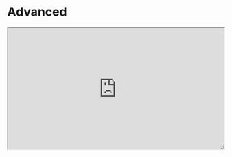 # Advanced
  <iframe
    className="aspect-video w-full"
    src="https://www.youtube.com/embed/3hccXiXI0u8"
    allow="accelerometer; autoplay; clipboard-write; encrypted-media; gyroscope; picture-in-picture"
    allowFullScreen
    width = "100%"
    style="overflow: auto; resize: both; aspect-ratio: 16 / 9; width: 100%;"
  />
  
This is the index page for the Advanced folder!
